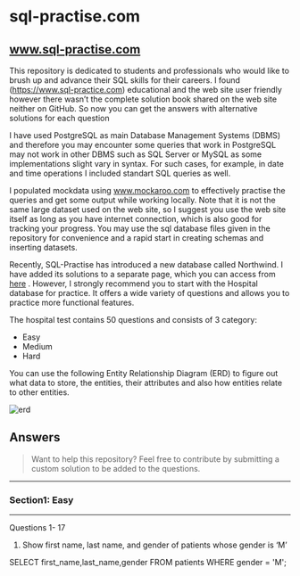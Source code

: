 # sql-practise.com

## www.sql-practise.com

This repository is dedicated to students and professionals who would like to brush up and advance their SQL skills for their careers. I found (https://www.sql-practice.com) educational and the web site user friendly however there wasn’t the complete solution book shared on the web site neither on GitHub. So now you can get the answers with alternative solutions for each question 

I have used PostgreSQL as main Database Management Systems (DBMS) and therefore you may encounter some queries that work in PostgreSQL may not work in
other DBMS such as SQL Server or MySQL as some implementations slight vary in syntax. For such cases, for example, in date and time operations 
I included standart SQL queries as well.

I populated mockdata using www.mockaroo.com to effectively practise the queries and get some output while working locally. Note that it is not the same large dataset used on the web site, so I suggest you use the web site itself as long as you have internet connection, which is also good for tracking your progress. You may use the sql database files given in the repository for convenience and a rapid start in creating schemas and inserting datasets.

Recently, SQL-Practise has introduced a new database called Northwind. I have added its solutions to a separate page, which you can access from [here](https://github.com/gulbalasalamov/sql-practise.com/blob/master/README-NORTHWIND.md) . However, I strongly recommend you to start with the Hospital database for practice. It offers a wide variety of questions and allows you to practice more functional features. 

The hospital test contains 50 questions and consists of 3 category:

- Easy
- Medium
- Hard

You can use the following Entity Relationship Diagram (ERD) to figure out what data to store, the entities, their attributes and also how entities 
relate to other entities.

![erd](https://user-images.githubusercontent.com/19313466/211203253-23f70de3-4786-45aa-8d7f-54fb81525415.png) 


## Answers

> Want to help this repository? Feel free to contribute by submitting a custom solution to be added to the questions.

---

### Section1: Easy

---
Questions 1- 17

1. Show first name, last name, and gender of patients whose gender is ‘M’

SELECT
  first_name,last_name,gender
FROM patients
WHERE gender = 'M';



```
